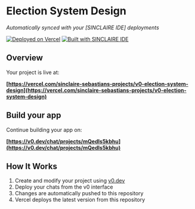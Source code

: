 # Election System Design

*Automatically synced with your [SINCLAIRE IDE] deployments*

[![Deployed on Vercel](https://img.shields.io/badge/Deployed%20on-Vercel-black?style=for-the-badge&logo=vercel)](https://vercel.com/sinclaire-sebastians-projects/v0-election-system-design)
[![Built with SINCLAIRE IDE ](https://img.shields.io/badge/Built%20with-v0.dev-black?style=for-the-badge)](https://v0.dev/chat/projects/mQedls5kbhu)

## Overview



Your project is live at:

**[https://vercel.com/sinclaire-sebastians-projects/v0-election-system-design](https://vercel.com/sinclaire-sebastians-projects/v0-election-system-design)**

## Build your app

Continue building your app on:

**[https://v0.dev/chat/projects/mQedls5kbhu](https://v0.dev/chat/projects/mQedls5kbhu)**

## How It Works

1. Create and modify your project using [v0.dev](https://v0.dev)
2. Deploy your chats from the v0 interface
3. Changes are automatically pushed to this repository
4. Vercel deploys the latest version from this repository
